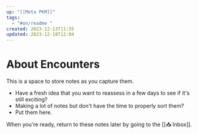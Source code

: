 ```yaml
---
up: "[[Meta PKM]]"
tags:
  - "#on/readme "
created: 2023-12-13T11:55
updated: 2023-12-18T12:04
---
```


# About Encounters
This is a space to store notes as you capture them.

- Have a fresh idea that you want to reassess in a few days to see if it's still exciting? 
- Making a lot of notes but don't have the time to properly sort them? 
- Put them here.

When you're ready, return to these notes later by going to the [[📥 Inbox]]. 
